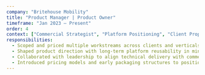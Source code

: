```yaml
---
company: "Britehouse Mobility"
title: "Product Manager | Product Owner"
timeframe: "Jan 2023 – Present"
order: 4
context: ["Commercial Strategist", "Platform Positioning", "Client Proposals"]
responsibilities:
  - Scoped and priced multiple workstreams across clients and verticals—balancing feasibility with client value to support sales and proposal processes.
  - Shaped product direction with long-term platform reusability in mind—anticipating modular rollouts and industry crossover.
  - Collaborated with leadership to align technical delivery with commercial outcomes, including identifying cross-client platform wins.
  - Introduced pricing models and early packaging structures to position new modules as standalone or integrated offerings across verticals.
---
```

